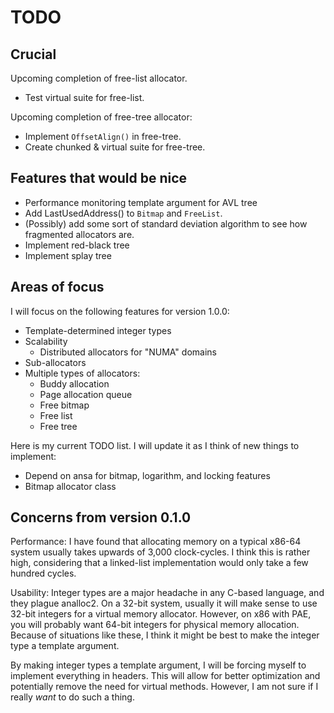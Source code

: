 # TODO

## Crucial

Upcoming completion of free-list allocator.

 * Test virtual suite for free-list.

Upcoming completion of free-tree allocator:

 * Implement `OffsetAlign()` in free-tree.
 * Create chunked & virtual suite for free-tree.

## Features that would be nice

 * Performance monitoring template argument for AVL tree
 * Add LastUsedAddress() to `Bitmap` and `FreeList`.
 * (Possibly) add some sort of standard deviation algorithm to see how fragmented allocators are.
 * Implement red-black tree
 * Implement splay tree

## Areas of focus

I will focus on the following features for version 1.0.0:

 * Template-determined integer types
 * Scalability
   * Distributed allocators for "NUMA" domains
 * Sub-allocators
 * Multiple types of allocators:
   * Buddy allocation
   * Page allocation queue
   * Free bitmap
   * Free list
   * Free tree

Here is my current TODO list. I will update it as I think of new things to implement:

 * Depend on ansa for bitmap, logarithm, and locking features
 * Bitmap allocator class

## Concerns from version 0.1.0

Performance: I have found that allocating memory on a typical x86-64 system usually takes upwards of 3,000 clock-cycles. I think this is rather high, considering that a linked-list implementation would only take a few hundred cycles.

Usability: Integer types are a major headache in any C-based language, and they plague analloc2. On a 32-bit system, usually it will make sense to use 32-bit integers for a virtual memory allocator. However, on x86 with PAE, you will probably want 64-bit integers for physical memory allocation. Because of situations like these, I think it might be best to make the integer type a template argument.

By making integer types a template argument, I will be forcing myself to implement everything in headers. This will allow for better optimization and potentially remove the need for virtual methods. However, I am not sure if I really *want* to do such a thing.
